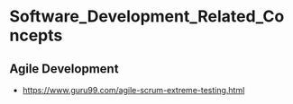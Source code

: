# Software_Development_Related_Concepts

## Agile Development
* https://www.guru99.com/agile-scrum-extreme-testing.html
